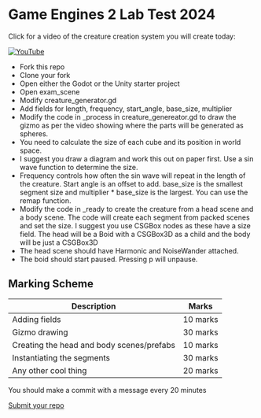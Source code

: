 # Game Engines 2 Lab Test 2024

Click for a video of the creature creation system you will create today:

[![YouTube](http://img.youtube.com/vi/I_KU-wuzS7c/0.jpg)](https://www.youtube.com/watch?v=I_KU-wuzS7c)

- Fork this repo
- Clone your fork
- Open either the Godot or the Unity starter project
- Open exam_scene 
- Modify creature_generator.gd
- Add fields for length, frequency, start_angle, base_size, multiplier
- Modify the code in _process in creature_genereator.gd to draw the gizmo as per the video showing where the parts will be generated as spheres. 
- You need to calculate the size of each cube and its position in world space. 
- I suggest you draw a diagram and work this out on paper first. Use a sin wave function to determine the size. 
- Frequency controls how often the sin wave will repeat in the length of the creature. Start angle is an offset to add. base_size is the smallest segment size and multiplier * base_size is the largest. You can use the remap function.
- Modify the code in _ready to create the creature from a head scene and a body scene. The code will create each segment from packed scenes and set the size. I suggest you use CSGBox nodes as these have a size field. The head will be a Boid with a CSGBox3D as a child and the body will be just a CSGBox3D
- The head scene should have Harmonic and NoiseWander attached. 
- The boid should start paused. Pressing p will unpause.

## Marking Scheme

| Description | Marks |
|-------------|-------|
| Adding fields | 10 marks |
| Gizmo drawing | 30 marks |
| Creating the head and body scenes/prefabs | 10 marks |
| Instantiating the segments | 30 marks |
| Any other cool thing | 20 marks |

You should make a commit with a message every 20 minutes

[Submit your repo](https://forms.office.com/Pages/ResponsePage.aspx?id=yxdjdkjpX06M7Nq8ji_V2ou3qmFXqEdGlmiD1Myl3gNURTdONUhIMEFLTktNMzhGRkRDWkdMS1BQQy4u)

